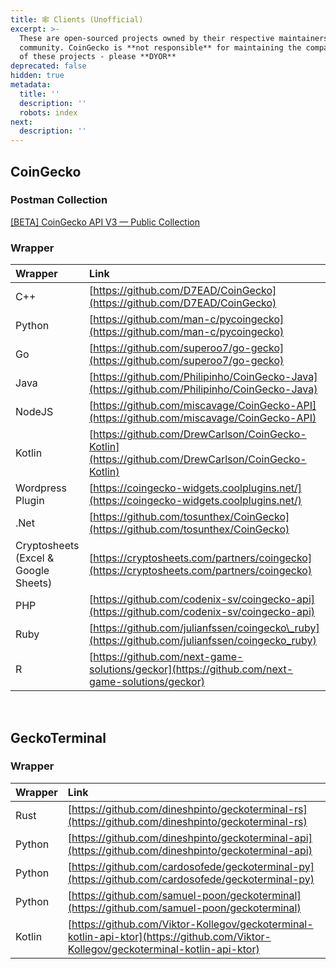 ```yaml
---
title: 🕸️ Clients (Unofficial)
excerpt: >-
  These are open-sourced projects owned by their respective maintainers and
  community. CoinGecko is **not responsible** for maintaining the compatibility
  of these projects - please **DYOR**
deprecated: false
hidden: true
metadata:
  title: ''
  description: ''
  robots: index
next:
  description: ''
---
```

## CoinGecko

### Postman Collection

[\[BETA\] CoinGecko API V3 — Public Collection](https://www.postman.com/coingecko/workspace/coingecko/documentation/20937233-8ed5062b-e12d-4fef-b5e3-ade9bc9b1e5f)

### Wrapper

| Wrapper                              | Link                                                                                               |
| :----------------------------------- | :------------------------------------------------------------------------------------------------- |
| C++                                  | [https://github.com/D7EAD/CoinGecko](https://github.com/D7EAD/CoinGecko)                           |
| Python                               | [https://github.com/man-c/pycoingecko](https://github.com/man-c/pycoingecko)                       |
| Go                                   | [https://github.com/superoo7/go-gecko](https://github.com/superoo7/go-gecko)                       |
| Java                                 | [https://github.com/Philipinho/CoinGecko-Java](https://github.com/Philipinho/CoinGecko-Java)       |
| NodeJS                               | [https://github.com/miscavage/CoinGecko-API](https://github.com/miscavage/CoinGecko-API)           |
| Kotlin                               | [https://github.com/DrewCarlson/CoinGecko-Kotlin](https://github.com/DrewCarlson/CoinGecko-Kotlin) |
| Wordpress Plugin                     | [https://coingecko-widgets.coolplugins.net/](https://coingecko-widgets.coolplugins.net/)           |
| .Net                                 | [https://github.com/tosunthex/CoinGecko](https://github.com/tosunthex/CoinGecko)                   |
| Cryptosheets (Excel & Google Sheets) | [https://cryptosheets.com/partners/coingecko](https://cryptosheets.com/partners/coingecko)         |
| PHP                                  | [https://github.com/codenix-sv/coingecko-api](https://github.com/codenix-sv/coingecko-api)         |
| Ruby                                 | [https://github.com/julianfssen/coingecko\_ruby](https://github.com/julianfssen/coingecko_ruby)    |
| R                                    | [https://github.com/next-game-solutions/geckor](https://github.com/next-game-solutions/geckor)     |

<br />

## GeckoTerminal

### Wrapper

| Wrapper | Link                                                                                                                                 |
| :------ | :----------------------------------------------------------------------------------------------------------------------------------- |
| Rust    | [https://github.com/dineshpinto/geckoterminal-rs](https://github.com/dineshpinto/geckoterminal-rs)                                   |
| Python  | [https://github.com/dineshpinto/geckoterminal-api](https://github.com/dineshpinto/geckoterminal-api)                                 |
| Python  | [https://github.com/cardosofede/geckoterminal-py](https://github.com/cardosofede/geckoterminal-py)                                   |
| Python  | [https://github.com/samuel-poon/geckoterminal](https://github.com/samuel-poon/geckoterminal)                                         |
| Kotlin  | [https://github.com/Viktor-Kollegov/geckoterminal-kotlin-api-ktor](https://github.com/Viktor-Kollegov/geckoterminal-kotlin-api-ktor) |
